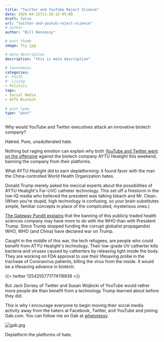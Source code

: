 ```yaml
---
title: "Twitter and YouTube Reject Science"
date: 2020-04-25T21:29:12-05:00
draft: false
url: "twitter-and-youtub-reject-science"
# author
author: "Bill Hennessy"

# post thumb
image: fty.jpg

# meta description
description: "this is meta description"

# taxonomies
categories: 
#- Faith
#- Living
- Politics
tags:
- Social Media
- AYTU Biotech
  
# post type
type: "post"
---
```


Why would YouTube and Twitter executives attack an innovative biotech company? 

Hatred. Pure, unadulterated hate. 

Nothing but raging emotion can explain why both [YouTube and Twitter went on the offensive](https://www.thegatewaypundit.com/2020/04/tech-tyranny-twitter-suspends-account-youtube-removes-video-biotech-company-created-covid-19-treatment-using-uv-light-lungs/) against the biotech company AYTU Healight this weekend, banning the company from their platforms. 

What AYTU Healight did to earn deplatforming: it found favor with the man the China-controlled World Health Organization hates. 

Donald Trump merely asked his mecical experts about the possibilities of AYTU Healight's Far-UVC catheter technology. This set off a firestorm in the low-IQ media who believed the president was talking bleach and Mr. Clean. (When you're stupid, high technology is confusing, so your brain substitutes simple, familiar concepts in place of the complicated, mysterious ones.) 

[The Gateway Pundit explains](https://www.thegatewaypundit.com/2020/04/tech-tyranny-twitter-suspends-account-youtube-removes-video-biotech-company-created-covid-19-treatment-using-uv-light-lungs/) that the banning of this publicly traded health sciences company may have more to do with the WHO than with President Trump. Since Trump stopped funding the corrupt globalist propagandist WHO, WHO (and China) have declared war on Trump. 

Caught in the middle of this war, the tech refugees, are people who could benefit from ATYU Healight's technology. Their low-grade UV catherter kills bacteria and viruses caused by catherters by releasing light inside the body. They are working on FDA approval to use their lifesaving probe in the tracheae of Coronavirus patients, killing the virus from the inside. It would be a lifesaving advance in biotech. 

{{< twitter 1254255771774119936 >}}

But Jack Dorsey of Twitter and Susan Wojkicki of YouTube would rather more people die than benefit from a technology Trump learned about before they did. 

This is why I encourage everyone to begin moving their social media activity away from the haters at Facebook, Twitter, and YouTube and joining Gab.com. You can follow me on Gab at [whennessy](https://gab.com/whennessy). 

![gab.jpg](/images/gab.jpg)

Deplatform the platforms of hate.